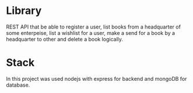 # Library
REST API that be able to register a user, list books from a headquarter of some enterpeise, list a wishlist for a user, make a send for a book by a headquarter to other and delete a book logically.

# Stack
In this project was used nodejs with express for backend and mongoDB for database. 
